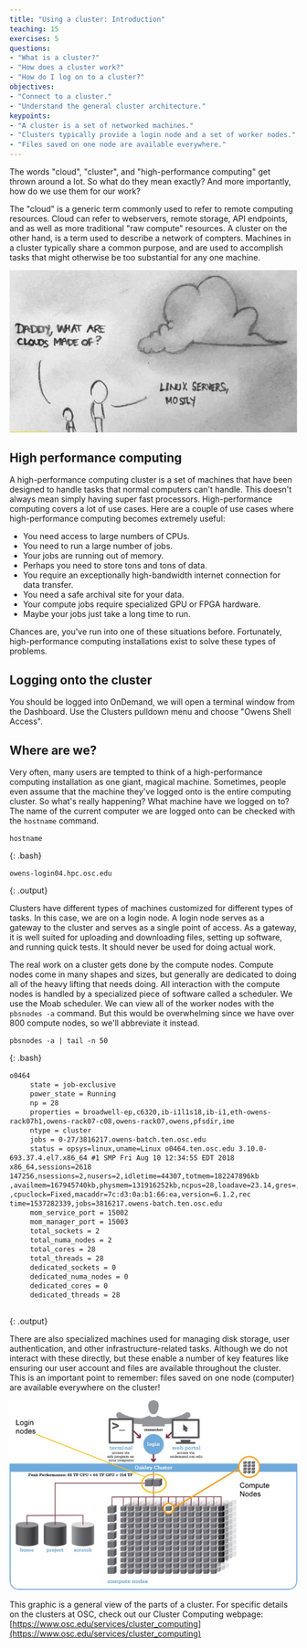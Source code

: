 ```yaml
---
title: "Using a cluster: Introduction"
teaching: 15
exercises: 5
questions:
- "What is a cluster?"
- "How does a cluster work?"
- "How do I log on to a cluster?"
objectives:
- "Connect to a cluster."
- "Understand the general cluster architecture."
keypoints:
- "A cluster is a set of networked machines."
- "Clusters typically provide a login node and a set of worker nodes."
- "Files saved on one node are available everywhere."
---
```


The words "cloud", "cluster", and "high-performance computing" get thrown around a lot.
So what do they mean exactly?
And more importantly, how do we use them for our work?

The "cloud" is a generic term commonly used to refer to remote computing resources.
Cloud can refer to webservers, remote storage, API endpoints, and as well as more traditional "raw compute" resources. 
A cluster on the other hand, is a term used to describe a network of compters.
Machines in a cluster typically share a common purpose, 
and are used to accomplish tasks that might otherwise be too substantial for any one machine. 

![The cloud is made of Linux](../files/linux-cloud.jpg)

## High performance computing

A high-performance computing cluster is a set of machines that have been 
designed to handle tasks that normal computers can't handle.
This doesn't always mean simply having super fast processors. 
High-performance computing covers a lot of use cases.
Here are a couple of use cases where high-performance computing becomes extremely useful:

* You need access to large numbers of CPUs.
* You need to run a large number of jobs.
* Your jobs are running out of memory.
* Perhaps you need to store tons and tons of data.
* You require an exceptionally high-bandwidth internet connection for data transfer.
* You need a safe archival site for your data.
* Your compute jobs require specialized GPU or FPGA hardware.
* Maybe your jobs just take a long time to run.

Chances are, you've run into one of these situations before.
Fortunately, high-performance computing installations exist to solve these types of problems.


## Logging onto the cluster

You should be logged into OnDemand, we will open a terminal window from the Dashboard. Use the Clusters pulldown menu
and choose "Owens Shell Access".

## Where are we? 

Very often, many users are tempted to think of a high-performance computing installation as one giant, magical machine.
Sometimes, people even assume that the machine they've logged onto is the entire computing cluster.
So what's really happening? What machine have we logged on to?
The name of the current computer we are logged onto can be checked with the `hostname` command.


```
hostname
```
{: .bash}
```
owens-login04.hpc.osc.edu
```
{: .output}

Clusters have different types of machines customized for different types of tasks.
In this case, we are on a login node.
A login node serves as a gateway to the cluster and serves as a single point of access.
As a gateway, it is well suited for uploading and downloading files, setting up software, and running quick tests.
It should never be used for doing actual work.

The real work on a cluster gets done by the compute nodes.
Compute nodes come in many shapes and sizes, but generally are dedicated to doing all of the heavy lifting that needs doing. 
All interaction with the compute nodes is handled by a specialized piece of software called a scheduler. We use the Moab scheduler.
We can view all of the worker nodes with the `pbsnodes -a` command. But this would be overwhelming since we have over 800 compute nodes, so we'll abbreviate it instead.

```
pbsnodes -a | tail -n 50
```
{: .bash}
```
o0464
     state = job-exclusive
     power_state = Running
     np = 28
     properties = broadwell-ep,c6320,ib-i1l1s18,ib-i1,eth-owens-rack07h1,owens-rack07-c08,owens-rack07,owens,pfsdir,ime
     ntype = cluster
     jobs = 0-27/3816217.owens-batch.ten.osc.edu
     status = opsys=linux,uname=Linux o0464.ten.osc.edu 3.10.0-693.37.4.el7.x86_64 #1 SMP Fri Aug 10 12:34:55 EDT 2018 x86_64,sessions=2618 147256,nsessions=2,nusers=2,idletime=44307,totmem=182247896kb
,availmem=167945740kb,physmem=131916252kb,ncpus=28,loadave=23.14,gres=,netload=1368471174094,size=899955648kb:909207804kb,state=free,varattr= ,cpuclock=Fixed,macaddr=7c:d3:0a:b1:66:ea,version=6.1.2,rec
time=1537282339,jobs=3816217.owens-batch.ten.osc.edu
     mom_service_port = 15002
     mom_manager_port = 15003
     total_sockets = 2
     total_numa_nodes = 2
     total_cores = 28
     total_threads = 28
     dedicated_sockets = 0
     dedicated_numa_nodes = 0
     dedicated_cores = 0
     dedicated_threads = 28


```
{: .output}

There are also specialized machines used for managing disk storage, user authentication, 
and other infrastructure-related tasks. 
Although we do not interact with these directly, 
but these enable a number of key features like ensuring our user account and files are available throughout the cluster.
This is an important point to remember: 
files saved on one node (computer) are available everywhere on the cluster!

![Structure of Cluster](../files/cluster_login.jpg)

This graphic is a general view of the parts of a cluster. For specific details on the clusters at OSC, check out our 
Cluster Computing webpage: [https://www.osc.edu/services/cluster_computing](https://www.osc.edu/services/cluster_computing)
